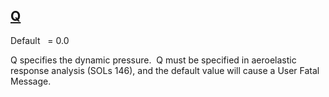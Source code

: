 ## [Q](https://nexus.hexagon.com/documentationcenter/bundle/MSC_Nastran_2022.4/page/Nastran_Combined_Book/qrg/parameters/TOC.Q.xhtml)

Default    = 0.0

Q specifies the dynamic pressure.  Q must be specified in aeroelastic response analysis (SOLs 146), and the default value will cause a User Fatal Message.


